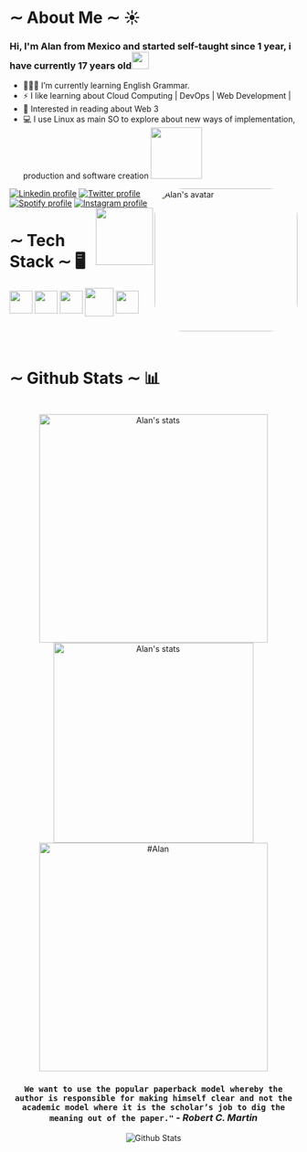 # ∼ About Me ∼ ☀️ 
### Hi, I'm Alan from Mexico and started self-taught since 1 year, i have currently 17 years old<img width="30" src="https://media.giphy.com/media/WUlplcMpOCEmTGBtBW/giphy.gif">
 
 - 👨🏻‍💻 I’m currently learning English Grammar.
- ⚡ I like learning about Cloud Computing | DevOps | Web Development |
- 🎈 Interested in reading about Web 3
- 💻 I use Linux as main SO to explore about new ways of implementation, production and software creation <img width="90" src="https://img.shields.io/badge/Arch_Linux-1793D1?style=for-the-badge&logo=arch-linux&logoColor=white" >




 

<div>
<img align="right" height="250em" src="https://cdn.discordapp.com/attachments/935686161836437575/935686240857112656/Alan_avatar.png" alt="Alan's avatar" style="border-radius:50px;" >
<div style="display: inline_block">
  <a href="https://www.linkedin.com/in/alan-ruiz-silva-103b72220/" target="_blank" ><img src="https://img.shields.io/badge/LinkedIn-0077B5?style=for-the-badge&logo=linkedin&logoColor=white" alt="Linkedin profile" ><a/>
  <a href="https://twitter.com/Alanzphy" target="_blank"><img src="https://img.shields.io/badge/Twitter-1DA1F2?style=for-the-badge&logo=twitter&logoColor=white" alt="Twitter profile"><a/>
  <a href="https://open.spotify.com/user/wmzn2o25mq9whtu456pjek80f" target="_blank" ><img src="https://img.shields.io/badge/Spotify-1ED760?&style=for-the-badge&logo=spotify&logoColor=white" alt="Spotify profile"><a/>
  <a href="https://www.instagram.com/alanzphy/" target="_blank" ><img src="https://img.shields.io/badge/Instagram-E4405F?style=for-the-badge&logo=instagram&logoColor=white" alt="Instagram profile" ><a/>
  <img align='right' src='https://github.com/Rishit-dagli/Rishit-dagli/blob/master/images/octocat-anime.gif' width='100'>
 <div/>
<div/>
    
# ∼ Tech Stack ∼ 🖥️
 <div >
    <img  align="center" width="40em" href="https://github.com/Alanzphy" src="https://cdn.jsdelivr.net/gh/devicons/devicon/icons/html5/html5-plain-wordmark.svg" />
    <img align="center" width="40em" href="https://github.com/Alanzphy" src="https://cdn.jsdelivr.net/gh/devicons/devicon/icons/css3/css3-plain-wordmark.svg" />
    <img align="center" width="40em" href="https://github.com/Alanzphy" src="https://cdn.jsdelivr.net/gh/devicons/devicon/icons/javascript/javascript-original.svg" />
  <img align="center" width="50em" href="https://github.com/Alanzphy" src="https://cdn.jsdelivr.net/gh/devicons/devicon/icons/python/python-original.svg" />
    <img align="center" width="40em" href="https://github.com/Alanzphy" src="https://cdn.jsdelivr.net/gh/devicons/devicon/icons/azure/azure-original.svg" />
 <div/>



  
<br><br> 
  
# ∼ Github Stats ∼ 📊
  <br>
<div align="center">
  <img  width="400" href="https://github.com/Alanzphy" src="https://github-readme-stats.vercel.app/api?username=Alanzphy&theme=moltack" alt="Alan's stats">
  <img  width="350" href="https://github.com/Alanzphy" src="https://github-readme-stats.vercel.app/api/top-langs/?username=Alanzphy&layout=compact&langs_count=10&theme=moltack" alt="Alan's stats">
  <img width="400" src="https://github-readme-streak-stats.herokuapp.com/?user=Alanzphy&theme=moltack&hide_border=true" alt="#Alan" />
 
<div/>


<div>
<!-- <a href="https://app.daily.dev/Alanzphy"><img align="right" width="300em" height="300em" src="devcard.svg" width="400" alt="Alan Ruiz's Dev Card"/></a> -->
 

### `We want to use the popular paperback model whereby the author is responsible for making himself clear and not the academic model where it is the scholar’s job to dig the meaning out of the paper."` - _Robert C. Martin_


<img align="center" src="https://raw.githubusercontent.com/bornmay/bornmay/Update/svg/Bottom.svg" alt="Github Stats" />
<div/>


      

